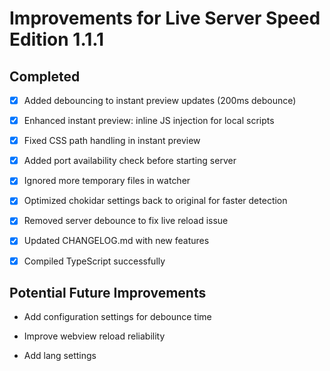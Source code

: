 # Improvements for Live Server Speed Edition 1.1.1

## Completed
- [x] Added debouncing to instant preview updates (200ms debounce)
- [x] Enhanced instant preview: inline JS injection for local scripts
- [x] Fixed CSS path handling in instant preview
- [x] Added port availability check before starting server
- [x] Ignored more temporary files in watcher
- [x] Optimized chokidar settings back to original for faster detection
- [x] Removed server debounce to fix live reload issue
- [x] Updated CHANGELOG.md with new features
- [x] Compiled TypeScript successfully


## Potential Future Improvements
- Add configuration settings for debounce time
- Improve webview reload reliability

- Add lang settings
